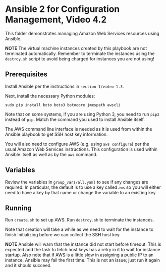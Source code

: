 # Ansible 2 for Configuration Management, Video 4.2

This folder demonstrates managing Amazon Web Services resources using
Ansible.

**NOTE** The virtual machine instances created by this playbook are not
terminated automatically. Remember to terminate the instances using the
`destroy.sh` script to avoid being charged for instances you are not using!

## Prerequisites

Install Ansible per the instructions in `section-1/video-1.3`.

Next, install the necessary Python modules:

```
sudo pip install boto boto3 botocore jmespath awscli
```

Note that on some systems, if you are using Python 3, you need to run `pip3`
instead of `pip`. Match the command you used to install Ansible itself.

The AWS command line interface is needed as it is used from within the Ansible
playbook to get SSH host key information.

You will also need to configure AWS (e.g. using `aws configure`) per the usual
Amazon Web Services instructions. This configuration is used within Ansible
itself as well as by the `aws` command.

## Variables

Review the variables in `group_vars/all.yaml` to see if any changes are
required. In particular, the default is to use a key called `aws` so you will
either need to have a key by that name or change the variable to an existing
key.

## Running

Run `create.sh` to set up AWS. Run `destroy.sh` to terminate the instances.

Note that creation will take a while as we need to wait for the instance to
finish initializing before we can collect the SSH host key.

**NOTE** Ansible will warn that the instance did not start before timeout.
This is expected and the task to fetch host keys has a retry in it to wait
for instance startup. Also note that if AWS is a little slow in assigning
a public IP to an instance, Ansible may fail the first time. This is not an
issue; just run it again and it should succeed.
